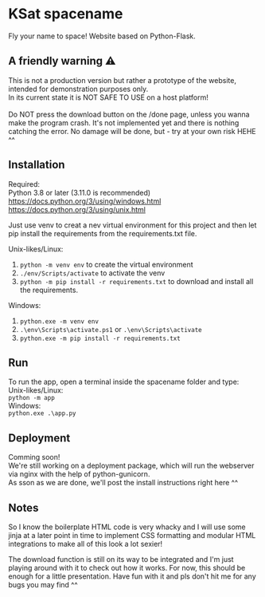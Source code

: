 # KSat spacename
Fly your name to space! Website based on Python-Flask.

## A friendly warning ⚠
This is not a production version but rather a prototype of the website, intended for demonstration purposes only. <br>
In its current state it is NOT SAFE TO USE on a host platform! <br> <br>
Do NOT press the download button on the /done page, unless you wanna make the program crash. It's not implemented yet and there is nothing catching the error. No damage will be done, but - try at your own risk HEHE ^^

## Installation
Required: <br>
Python 3.8 or later (3.11.0 is recommended) <br>
https://docs.python.org/3/using/windows.html <br>
https://docs.python.org/3/using/unix.html <br>

Just use venv to creat a nev virtual environment for this project and then let pip install the requirements from the requirements.txt file.

Unix-likes/Linux: <br>
1. ```python -m venv env``` to create the virtual environment <br>
2. ```./env/Scripts/activate``` to activate the venv <br>
3. ```python -m pip install -r requirements.txt``` to download and install all the requirements. <br>

Windows: <br>
1. ```python.exe -m venv env``` <br>
2. ```.\env\Scripts\activate.ps1``` or ```.\env\Scripts\activate``` <br>
3. ```python.exe -m pip install -r requirements.txt```

## Run

To run the app, open a terminal inside the spacename folder and type: <br>
Unix-likes/Linux: <br>
```python -m app``` <br>
Windows: <br>
```python.exe .\app.py```

## Deployment

Comming soon! <br>
We're still working on a deployment package, which will run the webserver via nginx with the help of python-gunicorn. <br>
As sson as we are done, we'll post the install instructions right here ^^

## Notes

So I know the boilerplate HTML code is very whacky and I will use some jinja at a later point in time to implement CSS formatting and modular HTML integrations to make all of this look a lot sexier!

The download function is still on its way to be integrated and I'm just playing around with it to check out how it works. For now, this should be enough for a little presentation. Have fun with it and pls don't hit me for any bugs you may find ^^
